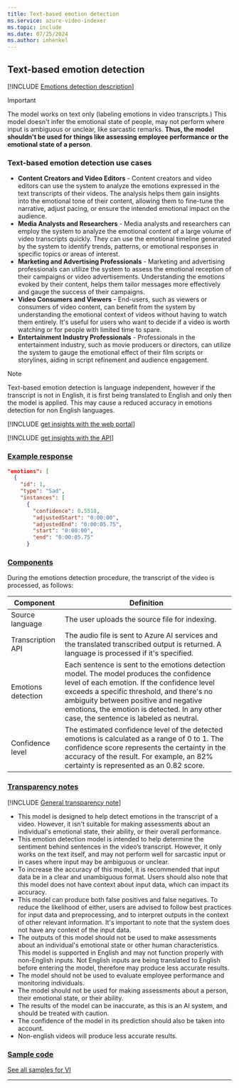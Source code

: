 ```yaml
---
title: Text-based emotion detection
ms.service: azure-video-indexer
ms.topic: include
ms.date: 07/25/2024
ms.author: inhenkel
---
```


## Text-based emotion detection

[!INCLUDE [Emotions detection description](emotions-detection-description.md)]

> [!IMPORTANT]
> The model works on text only (labeling emotions in video transcripts.) This model doesn't infer the emotional state of people, may not perform where input is ambiguous or unclear, like sarcastic remarks. **Thus, the model shouldn't be used for things like assessing employee performance or the emotional state of a person**. 

### Text-based emotion detection use cases

- **Content Creators and Video Editors** - Content creators and video editors can use the system to analyze the emotions expressed in the text transcripts of their videos. The analysis helps them gain insights into the emotional tone of their content, allowing them to fine-tune the narrative, adjust pacing, or ensure the intended emotional impact on the audience.
- **Media Analysts and Researchers** - Media analysts and researchers can employ the system to analyze the emotional content of a large volume of video transcripts quickly. They can use the emotional timeline generated by the system to identify trends, patterns, or emotional responses in specific topics or areas of interest.
- **Marketing and Advertising Professionals** - Marketing and advertising professionals can utilize the system to assess the emotional reception of their campaigns or video advertisements. Understanding the emotions evoked by their content, helps them tailor messages more effectively and gauge the success of their campaigns.
- **Video Consumers and Viewers** - End-users, such as viewers or consumers of video content, can benefit from the system by understanding the emotional context of videos without having to watch them entirely. It's useful for users who want to decide if a video is worth watching or for people with limited time to spare.
- **Entertainment Industry Professionals** - Professionals in the entertainment industry, such as movie producers or directors, can utilize the system to gauge the emotional effect of their film scripts or storylines, aiding in script refinement and audience engagement.

> [!NOTE]
> Text-based emotion detection is language independent, however if the transcript is not in English, it is first being translated to English and only then the model is applied. This may cause a reduced accuracy in emotions detection for non English languages.

[!INCLUDE [get insights with the web portal](get-insights-web-portal.md)]

[!INCLUDE [get insights with the API](get-insights-api.md)]

### [Example response](#tab/emotionresponse) 

```json
"emotions": [ 
  { 
    "id": 1, 
    "type": "Sad", 
    "instances": [ 
      { 
        "confidence": 0.5518, 
        "adjustedStart": "0:00:00", 
        "adjustedEnd": "0:00:05.75", 
        "start": "0:00:00", 
        "end": "0:00:05.75" 
      }

```  

### [Components](#tab/emotioncomponents) 

During the emotions detection procedure, the transcript of the video is processed, as follows: 

|Component |Definition |
|---|---|
|Source language |The user uploads the source file for indexing. |
|Transcription API |The audio file is sent to Azure AI services and the translated transcribed output is returned. A language is processed if it's specified. |
|Emotions detection  |Each sentence is sent to the emotions detection model. The model produces the confidence level of each emotion. If the confidence level exceeds a specific threshold, and there's no ambiguity between positive and negative emotions, the emotion is detected. In any other case, the sentence is labeled as neutral.|
|Confidence level |The estimated confidence level of the detected emotions is calculated as a range of 0 to 1. The confidence score represents the certainty in the accuracy of the result. For example, an 82% certainty is represented as an 0.82 score. |

### [Transparency notes](#tab/emotiontransnote)

[!INCLUDE [General transparency note](read-general-transparency-note.md)]

- This model is designed to help detect emotions in the transcript of a video. However, it isn't suitable for making assessments about an individual's emotional state, their ability, or their overall performance.  
- This emotion detection model is intended to help determine the sentiment behind sentences in the video’s transcript. However, it only works on the text itself, and may not perform well for sarcastic input or in cases where input may be ambiguous or unclear. 
- To increase the accuracy of this model, it is recommended that input data be in a clear and unambiguous format. Users should also note that this model does not have context about input data, which can impact its accuracy.  
- This model can produce both false positives and false negatives. To reduce the likelihood of either, users are advised to follow best practices for input data and preprocessing, and to interpret outputs in the context of other relevant information. It's important to note that the system does not have any context of the input data. 
- The outputs of this model should not be used to make assessments about an individual's emotional state or other human characteristics. This model is supported in English and may not function properly with non-English inputs. Not English inputs are being translated to English before entering the model, therefore may produce less accurate results. 
- The model should not be used to evaluate employee performance and monitoring individuals.
- The model should not be used for making assessments about a person, their emotional state, or their ability.
- The results of the model can be inaccurate, as this is an AI system, and should be treated with caution.
- The confidence of the model in its prediction should also be taken into account.
- Non-english videos will produce less accurate results.

### [Sample code](#tab/emotionsamplecode)

[See all samples for VI](https://github.com/Azure-Samples/azure-video-indexer-samples)

---
